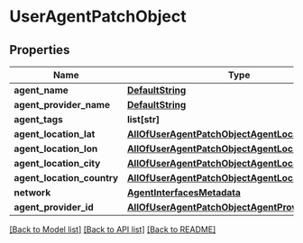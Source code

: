 # UserAgentPatchObject

## Properties
Name | Type | Description | Notes
------------ | ------------- | ------------- | -------------
**agent_name** | [**DefaultString**](DefaultString.md) |  | [optional] 
**agent_provider_name** | [**DefaultString**](DefaultString.md) |  | [optional] 
**agent_tags** | **list[str]** |  | [optional] 
**agent_location_lat** | [**AllOfUserAgentPatchObjectAgentLocationLat**](AllOfUserAgentPatchObjectAgentLocationLat.md) |  | [optional] 
**agent_location_lon** | [**AllOfUserAgentPatchObjectAgentLocationLon**](AllOfUserAgentPatchObjectAgentLocationLon.md) |  | [optional] 
**agent_location_city** | [**AllOfUserAgentPatchObjectAgentLocationCity**](AllOfUserAgentPatchObjectAgentLocationCity.md) |  | [optional] 
**agent_location_country** | [**AllOfUserAgentPatchObjectAgentLocationCountry**](AllOfUserAgentPatchObjectAgentLocationCountry.md) |  | [optional] 
**network** | [**AgentInterfacesMetadata**](AgentInterfacesMetadata.md) |  | [optional] 
**agent_provider_id** | [**AllOfUserAgentPatchObjectAgentProviderId**](AllOfUserAgentPatchObjectAgentProviderId.md) |  | [optional] 

[[Back to Model list]](../README.md#documentation-for-models) [[Back to API list]](../README.md#documentation-for-api-endpoints) [[Back to README]](../README.md)

